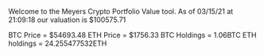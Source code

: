 Welcome to the Meyers Crypto Portfolio Value tool. 
As of 03/15/21 at 21:09:18 our valuation is $100575.71 

BTC Price = $54693.48
 ETH Price = $1756.33
BTC Holdings = 1.06BTC
 ETH holdings = 24.255477532ETH 
